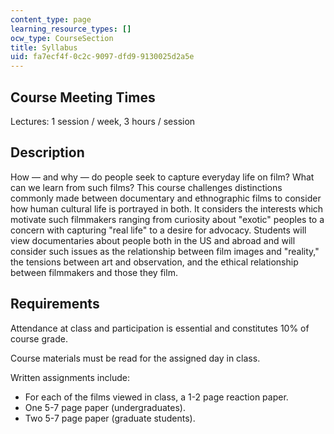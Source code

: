 ```yaml
---
content_type: page
learning_resource_types: []
ocw_type: CourseSection
title: Syllabus
uid: fa7ecf4f-0c2c-9097-dfd9-9130025d2a5e
---
```


Course Meeting Times
--------------------

Lectures: 1 session / week, 3 hours / session

Description
-----------

How — and why — do people seek to capture everyday life on film? What can we learn from such films? This course challenges distinctions commonly made between documentary and ethnographic films to consider how human cultural life is portrayed in both. It considers the interests which motivate such filmmakers ranging from curiosity about "exotic" peoples to a concern with capturing "real life" to a desire for advocacy. Students will view documentaries about people both in the US and abroad and will consider such issues as the relationship between film images and "reality," the tensions between art and observation, and the ethical relationship between filmmakers and those they film.

Requirements
------------

Attendance at class and participation is essential and constitutes 10% of course grade.

Course materials must be read for the assigned day in class.

Written assignments include:

*   For each of the films viewed in class, a 1-2 page reaction paper.
*   One 5-7 page paper (undergraduates).
*   Two 5-7 page paper (graduate students).